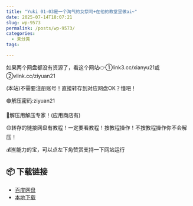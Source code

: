 ```yaml
---
title: "Yuki 01-03是一个淘气的女祭司+在他的教堂里做ai~"
date: 2025-07-14T18:07:21
slug: wp-9573
permalink: /posts/wp-9573/
categories:
  - 未分类
tags:

---
```


如果两个网盘都没有资源了，看这个网站👉①link3.cc/xianyu21或②vlink.cc/ziyuan21

(本站)不需要注册账号！直接转存到对应网盘OK？懂吧！

🟢解压密码:ziyuan21

🔵解压用解压专家！(应用商店有)

🟡转存的链接网盘有教程！一定要看教程！按教程操作！不按教程操作你不会解压！

💰🈶能力的宝，可以点左下角赞赏支持一下网站运行

## 📦 下载链接
- [百度网盘](https://blziyuan21.com/pay-download/9573?key=dc6ddd954a&down_id=0)
- [本地下载](https://blziyuan21.com/pay-download/9573?key=dc6ddd954a&down_id=1)

